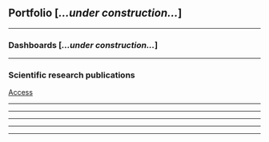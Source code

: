 ## Portfolio [*...under construction...*]

---

### Dashboards [*...under construction...*]


---

### Scientific research publications 
[Access](/research_pub)

---
<!--
[Project 2 Title](/sample_page)
<img src="images/dummy_thumbnail.jpg?raw=true"/>
-->
---
<!--
[Project 3 Title](http://example.com/)
<img src="images/dummy_thumbnail.jpg?raw=true"/>
-->
---
<!--
### Category Name 2-->
<!--
- [Project 1 Title](http://example.com/)
- [Project 2 Title](http://example.com/)
- [Project 3 Title](http://example.com/)
- [Project 4 Title](http://example.com/)
- [Project 5 Title](http://example.com/)
-->
---




---
<p style="font-size:11px"></p>

